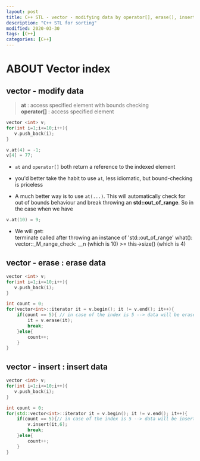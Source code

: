 ```yaml
---
layout: post
title: C++ STL - vector - modifying data by operator[], erase(), insert() 
description: "C++ STL for sorting"
modified: 2020-03-30
tags: [C++]
categories: [C++]
---
```


# ABOUT Vector index

## vector - modify data
> **at** : access specified element with bounds checking  
> **operator[]** :  access specified element  



```c++
vector <int> v;
for(int i=1;i<=10;i++){
   v.push_back(i);
}

v.at(4) = -1;
v[4] = 77;
```
- `at` and `operator[]` both return a reference to the indexed element

-  you'd better take the habit to use `at`, less idiomatic, but bound-checking is priceless

- A much better way is to use `at(...)`. This will automatically check for out of bounds behaviour and break throwing an **std::out_of_range**. So in the case when we have
```cpp
v.at(10) = 9;
```
- We will get:  
terminate called after throwing an instance of 'std::out_of_range'
what(): vector::_M_range_check: __n (which is 10) >= this->size() (which is 4)

<!--
- `at()` 을 쓰는게 좋겠네요. code test 에서 vector로 컨테이너 구현하고 [] 인덱스 접근했더니 시간초과 에러났었음. 앞으로 `at()`을 쓰도록 합시다  
-->

## vector - erase : erase data

```c++
vector <int> v;
for(int i=1;i<=10;i++){
   v.push_back(i);
}

int count = 0;
for(vector<int>::iterator it = v.begin(); it != v.end(); it++){
    if(count == 5){ // in case of the index is 5 --> data will be erased
        it = v.erase(it);
        break;
    }else{
        count++;
    }
}
```


## vector - insert : insert data

```c++
vector <int> v;
for(int i=1;i<=10;i++){
   v.push_back(i);
}

int count = 0;
for(std::vector<int>::iterator it = v.begin(); it != v.end(); it++){
    if(count == 5){// in case of the index is 5 --> data will be inserted
        v.insert(it,6);
        break;
    }else{
        count++;
    }
}
```
